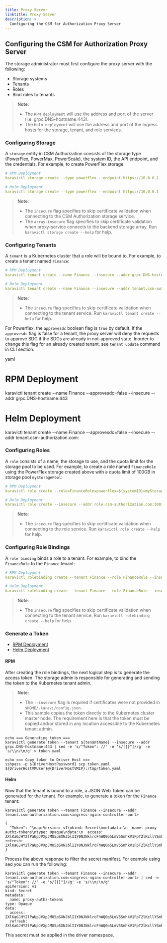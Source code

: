 ```yaml
---
title: Proxy Server
linktitle: Proxy Server
description: >
  Configuring the CSM for Authorization Proxy Server
---
```


## Configuring the CSM for Authorization Proxy Server

The storage administrator must first configure the proxy server with the following:
- Storage systems
- Tenants
- Roles
- Bind roles to tenants

>__Note__:
> - The `RPM deployment` will use the address and port of the server (i.e. grpc.DNS-hostname:443).
> - The `Helm deployment` will use the address and port of the Ingress hosts for the storage, tenant, and role services.

### Configuring Storage

A `storage` entity in CSM Authorization consists of the storage type (PowerFlex, PowerMax, PowerScale), the system ID, the API endpoint, and the credentials. For example, to create PowerFlex storage:


```yaml
# RPM Deployment
karavictl storage create --type powerflex --endpoint https://10.0.0.1 --system-id ${systemID} --user ${user} --password ${password} --array-insecure

# Helm Deployment
karavictl storage create --type powerflex --endpoint https://10.0.0.1 --system-id ${systemID} --user ${user} --password ${password} --insecure --array-insecure --addr storage.csm-authorization.com:<ingress-nginx-controller-port>
```

>__Note__:
> - The `insecure` flag specifies to skip certificate validation when connecting to the CSM Authorization storage service.
> - The `array-insecure` flag specifies to skip certificate validation when proxy-service connects to the backend storage array. Run `karavictl storage create --help` for help.

### Configuring Tenants

A `tenant` is a Kubernetes cluster that a role will be bound to. For example, to create a tenant named `Finance`:

```yaml
# RPM Deployment
karavictl tenant create --name Finance --insecure --addr grpc.DNS-hostname:443

# Helm Deployment
karavictl tenant create --name Finance --insecure --addr tenant.csm-authorization.com:<ingress-nginx-controller-port>
```

>__Note__: 
> - The `insecure` flag specifies to skip certificate validation when connecting to the tenant service. Run `karavictl tenant create --help` for help.

For Powerflex, the `approvesdc` boolean flag is `true` by default. If the `approvesdc` flag is false for a tenant, the proxy server will deny the requests to approve SDC if the SDCs are already in not-approved state. Inorder to change this flag for an already created tenant, see `tenant update` command in CLI section.

yaml
# RPM Deployment
karavictl tenant create --name Finance --approvesdc=false --insecure --addr grpc.DNS-hostname:443

# Helm Deployment
karavictl tenant create --name Finance --approvesdc=false --insecure --addr tenant.csm-authorization.com:<ingress-nginx-controller-port>

### Configuring Roles

A `role` consists of a name, the storage to use, and the quota limit for the storage pool to be used. For example, to create a role named `FinanceRole` using the PowerFlex storage created above with a quota limit of 100GB in storage pool `myStoragePool`:

```yaml
# RPM Deployment
karavictl role create --role=FinanceRole=powerflex=${systemID}=myStoragePool=100GB

# Helm Deployment
karavictl role create --insecure --addr role.csm-authorization.com:30016 --role=FinanceRole=powerflex=${systemID}=myStoragePool=100GB
```

>__Note__: 
> - The `insecure` flag specifies to skip certificate validation when connecting to the role service. Run `karavictl role create --help` for help.

### Configuring Role Bindings

A `role binding` binds a role to a tenant. For example, to bind the `FinanceRole` to the `Finance` tenant:

```yaml
# RPM Deployment
karavictl rolebinding create --tenant Finance --role FinanceRole --insecure --addr grpc.DNS-hostname:443

# Helm Deployment
karavictl rolebinding create --tenant Finance --role FinanceRole --insecure --addr tenant.csm-authorization.com:<ingress-nginx-controller-port>
```

>__Note__: 
> - The `insecure` flag specifies to skip certificate validation when connecting to the tenant service. Run `karavictl rolebinding create --help` for help.

### Generate a Token

- [RPM Deployment](#rpm)
- [Helm Deployment](#helm)

#### RPM
After creating the role bindings, the next logical step is to generate the access token. The storage admin is responsible for generating and sending the token to the Kubernetes tenant admin.

>__Note__: 
> - The `--insecure` flag is required if certificates were not provided in `$HOME/.karavi/config.json`.
> - This sample copies the token directly to the Kubernetes cluster master node. The requirement here is that the token must be copied and/or stored in any location accessible to the Kubernetes tenant admin.

  ```
  echo === Generating token ===
  karavictl generate token --tenant ${tenantName} --insecure --addr grpc.DNS-hostname:443 | sed -e 's/"Token": //' -e 's/[{}"]//g' -e 's/\\n/\n/g' > token.yaml

  echo === Copy token to Driver Host ===
  sshpass -p ${DriverHostPassword} scp token.yaml ${DriverHostVMUser}@{DriverHostVMIP}:/tmp/token.yaml 
  ```

#### Helm

Now that the tenant is bound to a role, a JSON Web Token can be generated for the tenant. For example, to generate a token for the `Finance` tenant:

```
karavictl generate token --tenant Finance --insecure --addr tenant.csm-authorization.com:<ingress-nginx-controller-port>

{
  "Token": "\napiVersion: v1\nkind: Secret\nmetadata:\n  name: proxy-authz-tokens\ntype: Opaque\ndata:\n  access: ZXlKaGJHY2lPaUpJVXpJMU5pSXNJblI1Y0NJNklrcFhWQ0o5LmV5SmhkV1FpT2lKcllYSmhkbWtpTENKbGVIQWlPakUyTlRNek1qUXhPRFlzSW1keWIzVndJam9pWm05dklpd2lhWE56SWpvaVkyOXRMbVJsYkd3dWEyRnlZWFpwSWl3aWNtOXNaWE1pT2lKaVlYSWlMQ0p6ZFdJaU9pSnJZWEpoZG1rdGRHVnVZVzUwSW4wLmJIODN1TldmaHoxc1FVaDcweVlfMlF3N1NTVnEyRzRKeGlyVHFMWVlEMkU=\n  refresh: ZXlKaGJHY2lPaUpJVXpJMU5pSXNJblI1Y0NJNklrcFhWQ0o5LmV5SmhkV1FpT2lKcllYSmhkbWtpTENKbGVIQWlPakUyTlRVNU1UWXhNallzSW1keWIzVndJam9pWm05dklpd2lhWE56SWpvaVkyOXRMbVJsYkd3dWEyRnlZWFpwSWl3aWNtOXNaWE1pT2lKaVlYSWlMQ0p6ZFdJaU9pSnJZWEpoZG1rdGRHVnVZVzUwSW4wLkxNbWVUSkZlX2dveXR0V0lUUDc5QWVaTy1kdmN5SHAwNUwyNXAtUm9ZZnM=\n"
}
```

Process the above response to filter the secret manifest. For example using sed you can run the following:

```
karavictl generate token --tenant Finance --insecure --addr tenant.csm-authorization.com:<ingress-nginx-controller-port> | sed -e 's/"Token": //' -e 's/[{}"]//g' -e 's/\\n/\n/g'
apiVersion: v1
kind: Secret
metadata:
  name: proxy-authz-tokens
type: Opaque
data:
  access: ZXlKaGJHY2lPaUpJVXpJMU5pSXNJblI1Y0NJNklrcFhWQ0o5LmV5SmhkV1FpT2lKcllYSmhkbWtpTENKbGVIQWlPakUyTlRNek1qUTFOekVzSW1keWIzVndJam9pWm05dklpd2lhWE56SWpvaVkyOXRMbVJsYkd3dWEyRnlZWFpwSWl3aWNtOXNaWE1pT2lKaVlYSWlMQ0p6ZFdJaU9pSnJZWEpoZG1rdGRHVnVZVzUwSW4wLk4tNE42Q1pPbUptcVQtRDF5ZkNGdEZqSmRDRjcxNlh1SXlNVFVyckNOS1U=
  refresh: ZXlKaGJHY2lPaUpJVXpJMU5pSXNJblI1Y0NJNklrcFhWQ0o5LmV5SmhkV1FpT2lKcllYSmhkbWtpTENKbGVIQWlPakUyTlRVNU1UWTFNVEVzSW1keWIzVndJam9pWm05dklpd2lhWE56SWpvaVkyOXRMbVJsYkd3dWEyRnlZWFpwSWl3aWNtOXNaWE1pT2lKaVlYSWlMQ0p6ZFdJaU9pSnJZWEpoZG1rdGRHVnVZVzUwSW4wLkVxb3lXNld5ZEFLdU9mSmtkMkZaMk9TVThZMzlKUFc0YmhfNHc5R05ZNmM=
```

This secret must be applied in the driver namespace.
